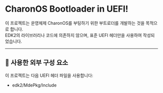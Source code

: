 # CharonOS Bootloader in UEFI!

이 프로젝트는 운영체제 CharonOS를 부팅하기 위한 부트로더를 개발하는 것을 목적으로 합니다.  
EDK2의 라이브러리나 코드에 의존하지 않으며, 표준 UEFI 헤더만을 사용하여 작성되었습니다.

---

## 📁 사용한 외부 구성 요소

이 프로젝트는 다음 UEFI 헤더 파일을 사용합니다:
- edk2/MdePkg/Include

